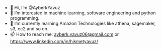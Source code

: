 - 👋 Hi, I’m @AyberkYavuz
- 👀 I’m interested in machine learning, software engineering and python programming.
- 🌱 I’m currently learning Amazon Technologies like athena, sagemaker, s3, ec2 and so on.
- 📫 How to reach me: ayberk.yavuz06@gmail.com or https://www.linkedin.com/in/hikmetyavuz/
